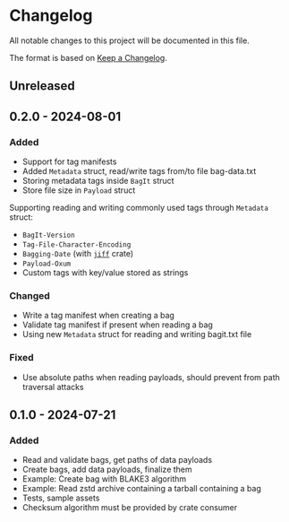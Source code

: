 # Changelog

All notable changes to this project will be documented in this file.

The format is based on [Keep a Changelog](https://keepachangelog.com).

## Unreleased

## 0.2.0 - 2024-08-01

### Added

- Support for tag manifests
- Added `Metadata` struct, read/write tags from/to file bag-data.txt
- Storing metadata tags inside `BagIt` struct
- Store file size in `Payload` struct

Supporting reading and writing commonly used tags through `Metadata` struct:
- `BagIt-Version`
- `Tag-File-Character-Encoding`
- `Bagging-Date` (with [`jiff`](http://docs.rs/jiff) crate)
- `Payload-Oxum`
- Custom tags with key/value stored as strings

### Changed

- Write a tag manifest when creating a bag
- Validate tag manifest if present when reading a bag
- Using new `Metadata` struct for reading and writing bagit.txt file

### Fixed

- Use absolute paths when reading payloads, should prevent from path traversal attacks

## 0.1.0 - 2024-07-21

### Added

- Read and validate bags, get paths of data payloads
- Create bags, add data payloads, finalize them
- Example: Create bag with BLAKE3 algorithm
- Example: Read zstd archive containing a tarball containing a bag 
- Tests, sample assets
- Checksum algorithm must be provided by crate consumer

